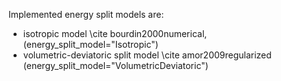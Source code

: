 Implemented energy split models are:
- isotropic model \cite bourdin2000numerical, (energy_split_model="Isotropic")
- volumetric-deviatoric split model \cite amor2009regularized (energy_split_model="VolumetricDeviatoric")
